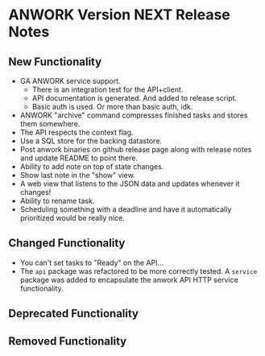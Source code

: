 # ANWORK Version NEXT Release Notes

## New Functionality
- GA ANWORK service support.
  - There is an integration test for the API+client.
  - API documentation is generated. And added to release script.
  - Basic auth is used. Or more than basic auth, idk.
- ANWORK "archive" command compresses finished tasks and stores them somewhere.
- The API respects the context flag.
- Use a SQL store for the backing datastore.
- Post anwork binaries on github release page along with release notes and update README to point there.
- Ability to add note on top of state changes.
- Show last note in the "show" view.
- A web view that listens to the JSON data and updates whenever it changes!
- Ability to rename task.
- Scheduling something with a deadline and have it automatically prioritized would be really nice.

## Changed Functionality
- You can't set tasks to "Ready" on the API...
- The `api` package was refactored to be more correctly tested. A `service`
  package was added to encapsulate the anwork API HTTP service functionality.

## Deprecated Functionality

## Removed Functionality
